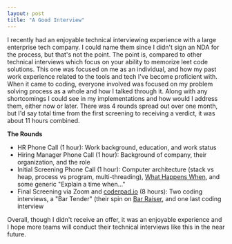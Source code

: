 ```yaml
---
layout: post
title: "A Good Interview"
---
```


I recently had an enjoyable technical interviewing experience with a large enterprise tech company.
I could name them since I didn't sign an NDA for the process, but that's not the point.
The point is, compared to other technical interviews which focus on your ability to memorize leet code solutions.
This one was focused on me as an individual, and how my past work experience related to the tools and tech I've become proficient with.
When it came to coding, everyone involved was focused on my problem solving process as a whole and how I talked through it.
Along with any shortcomings I could see in my implementations and how would I address them, either now or later.
There was 4 rounds spread out over one month, but I'd say total time from the first screening to receiving a verdict, it was about 11 hours combined.

**The Rounds**
* HR Phone Call (1 hour): Work background, education, and work status
* Hiring Manager Phone Call (1 hour): Background of company, their organization, and the role
* Initial Screening Phone Call (1 hour): Computer architecture (stack vs heap, process vs program, multi-threading), [What Happens When](https://github.com/alex/what-happens-when), and some generic "Explain a time when..."
* Final Screening via Zoom and [coderpad.io](https://coderpad.io/) (8 hours): Two coding interviews, a "Bar Tender" (their spin on [Bar Raiser](https://blog.aboutamazon.eu/working-at-amazon/what-is-a-bar-raiser-at-amazon), and one last coding interview

Overall, though I didn't receive an offer, it was an enjoyable experience and I hope more teams will conduct their technical interviews like this in the near future.
